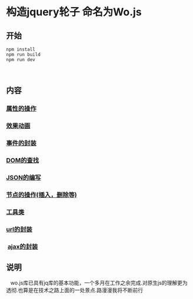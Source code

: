 # 构造jquery轮子 命名为Wo.js
## 开始
    npm install     
    npm run build   
    npm run dev   
    
## 内容
###  [属性的操作](https://github.com/Amandesu/Wo.js/blob/master/src/attribute.js)
###  [效果动画](https://github.com/Amandesu/Wo.js/blob/master/src/effect.js)
###  [事件的封装](https://github.com/Amandesu/Wo.js/blob/master/src/event.js)
###  [DOM的查找](https://github.com/Amandesu/Wo.js/blob/master/src/find.js)
###  [JSON的编写](https://github.com/Amandesu/Wo.js/blob/master/src/json.js)
###  [节点的操作(插入，删除等)](https://github.com/Amandesu/Wo.js/blob/master/src/operate.js)
###  [工具类](https://github.com/Amandesu/Wo.js/blob/master/src/tool.js)
###  [url的封装](https://github.com/Amandesu/Wo.js/blob/master/src/url.js)
###  [ajax的封装](https://github.com/Amandesu/Wo.js/blob/master/src/ajax.js)
## 说明
    wo.js库已具有jq库的基本功能，一个多月在工作之余完成.对原生js的理解更为透彻.也算是在技术之路上面的一处景点.路漫漫我将不断前行

